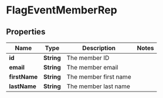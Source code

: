

# FlagEventMemberRep


## Properties

| Name | Type | Description | Notes |
|------------ | ------------- | ------------- | -------------|
|**id** | **String** | The member ID |  |
|**email** | **String** | The member email |  |
|**firstName** | **String** | The member first name |  |
|**lastName** | **String** | The member last name |  |



